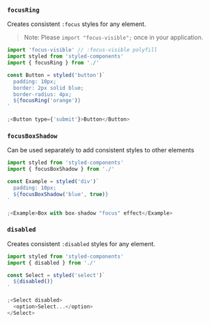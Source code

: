 ### `focusRing`

Creates consistent `:focus` styles for any element.

> Note: Please `import "focus-visible";` once in your application.

```javascript
import 'focus-visible' // :focus-visible polyfill
import styled from 'styled-components'
import { focusRing } from './'

const Button = styled('button')`
  padding: 10px;
  border: 2px solid blue;
  border-radius: 4px;
  ${focusRing('orange')}
`

;<Button type={'submit'}>Button</Button>
```

### `focusBoxShadow`

Can be used separately to add consistent styles to other elements

```javascript
import styled from 'styled-components'
import { focusBoxShadow } from './'

const Example = styled('div')`
  padding: 10px;
  ${focusBoxShadow('blue', true)}
`

;<Example>Box with box-shadow "focus" effect</Example>
```

### `disabled`

Creates consistent `:disabled` styles for any element.

```javascript
import styled from 'styled-components'
import { disabled } from './'

const Select = styled('select')`
  ${disabled()}
`

;<Select disabled>
  <option>Select...</option>
</Select>
```
